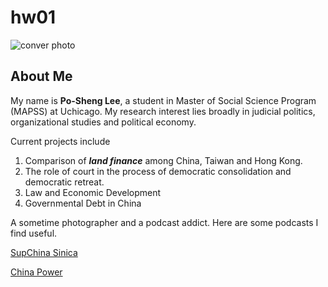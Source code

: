 # hw01

![conver photo](https://github.com/lpstntw/hw01/blob/master/20170701-DSC_0372%202.jpg)

## About Me
My name is **Po-Sheng Lee**, a student in Master of Social Science Program (MAPSS) at Uchicago. My research interest lies broadly in judicial politics, organizational studies and political economy.

Current projects include 
1. Comparison of ***land finance*** among China, Taiwan and Hong Kong.
2. The role of court in the process of democratic consolidation and democratic retreat.
3. Law and Economic Development
4. Governmental Debt in China

A sometime photographer and a podcast addict. Here are some podcasts I find useful.

[SupChina Sinica](https://supchina.com/category/podcast/)

[China Power](https://chinapower.csis.org/podcasts/)
